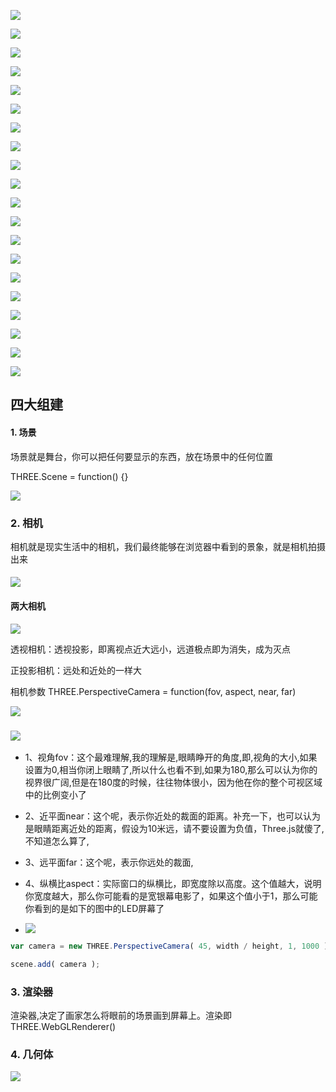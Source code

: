 ![](D:\Web\Three.js\assets\2022-06-02-11-39-10-image.png)

![](D:\Web\Three.js\assets\2022-06-02-11-39-29-image.png)

![](D:\Web\Three.js\assets\2022-06-02-11-40-09-image.png)

![](D:\Web\Three.js\assets\2022-06-02-11-41-00-image.png)

![](D:\Web\Three.js\assets\2022-06-02-11-41-20-image.png)

![](D:\Web\Three.js\assets\2022-06-02-11-41-41-image.png)

![](D:\Web\Three.js\assets\2022-06-02-11-41-55-image.png)

![](D:\Web\Three.js\assets\2022-06-02-11-42-10-image.png)

![](D:\Web\Three.js\assets\2022-06-02-11-42-53-image.png)

![](D:\Web\Three.js\assets\2022-06-02-11-43-21-image.png)

![](D:\Web\Three.js\assets\2022-06-02-11-44-27-image.png)

 ![](D:\Web\Three.js\assets\2022-06-02-11-44-38-image.png)

![](D:\Web\Three.js\assets\2022-06-02-11-46-54-image.png)

![](D:\Web\Three.js\assets\2022-06-02-11-47-59-image.png)

![](D:\Web\Three.js\assets\2022-06-02-11-49-33-image.png)

![](D:\Web\Three.js\assets\2022-06-02-11-49-46-image.png)

![](D:\Web\Three.js\assets\2022-06-02-11-51-12-image.png)

![](D:\Web\Three.js\assets\2022-06-02-11-52-06-image.png)

![](D:\Web\Three.js\assets\2022-06-02-11-54-31-image.png)

![](D:\Web\Three.js\assets\2022-06-02-11-54-48-image.png)

## 四大组建

#### 1. 场景

场景就是舞台，你可以把任何要显示的东西，放在场景中的任何位置

THREE.Scene = function() {}

![](D:\Web\Three.js\assets\2022-05-30-16-16-42-image.png)

### 2. 相机

相机就是现实生活中的相机，我们最终能够在浏览器中看到的景象，就是相机拍摄出来

#### ![](D:\Web\Three.js\assets\2022-05-30-16-18-49-image.png)

#### 两大相机

![](D:\Web\Three.js\assets\2022-05-30-16-18-59-image.png)

透视相机：透视投影，即离视点近大远小，远道极点即为消失，成为灭点

正投影相机：远处和近处的一样大

相机参数
THREE.PerspectiveCamera = function(fov, aspect, near, far)

![](D:\Web\Three.js\assets\2022-05-30-16-20-05-image.png)

### ![](http://www.hewebgl.com/attached/image/20130530/20130530151418_279.jpg)

- 1、视角fov：这个最难理解,我的理解是,眼睛睁开的角度,即,视角的大小,如果设置为0,相当你闭上眼睛了,所以什么也看不到,如果为180,那么可以认为你的视界很广阔,但是在180度的时候，往往物体很小，因为他在你的整个可视区域中的比例变小了

- 2、近平面near：这个呢，表示你近处的裁面的距离。补充一下，也可以认为是眼睛距离近处的距离，假设为10米远，请不要设置为负值，Three.js就傻了,不知道怎么算了,

- 3、远平面far：这个呢，表示你远处的裁面,

- 4、纵横比aspect：实际窗口的纵横比，即宽度除以高度。这个值越大，说明你宽度越大，那么你可能看的是宽银幕电影了，如果这个值小于1，那么可能你看到的是如下的图中的LED屏幕了

- ![](http://www.hewebgl.com/attached/image/20130530/20130530152221_826.jpg)

```js
var camera = new THREE.PerspectiveCamera( 45, width / height, 1, 1000 );

scene.add( camera );
```

### 3. 渲染器

渲染器,决定了画家怎么将眼前的场景画到屏幕上。渲染即 THREE.WebGLRenderer()

### 4. 几何体

![](D:\Web\Three.js\assets\2022-05-30-16-32-36-image.png)